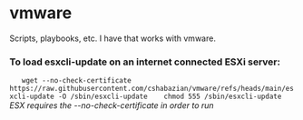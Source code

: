 # vmware
Scripts, playbooks, etc. I have that works with vmware.


### To load esxcli-update on an internet connected ESXi server:   
`   
wget --no-check-certificate https://raw.githubusercontent.com/cshabazian/vmware/refs/heads/main/esxcli-update -O /sbin/esxcli-update   
chmod 555 /sbin/esxcli-update   
`   
*ESX requires the --no-check-certificate in order to run*
